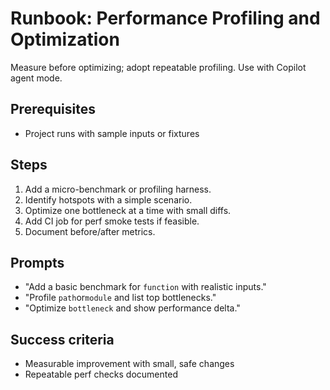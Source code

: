 # Runbook: Performance Profiling and Optimization

Measure before optimizing; adopt repeatable profiling. Use with Copilot agent mode.

## Prerequisites

- Project runs with sample inputs or fixtures

## Steps

1. Add a micro-benchmark or profiling harness.
2. Identify hotspots with a simple scenario.
3. Optimize one bottleneck at a time with small diffs.
4. Add CI job for perf smoke tests if feasible.
5. Document before/after metrics.

## Prompts

- "Add a basic benchmark for `function` with realistic inputs."
- "Profile `path`or`module` and list top bottlenecks."
- "Optimize `bottleneck` and show performance delta."

## Success criteria

- Measurable improvement with small, safe changes
- Repeatable perf checks documented
